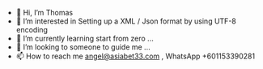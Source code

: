 - 👋 Hi, I’m Thomas
- 👀 I’m interested in Setting up a XML / Json format by using UTF-8 encoding
- 🌱 I’m currently learning start from zero ... 
- 💞️ I’m looking to someone to guide me ...
- 📫 How to reach me angel@asiabet33.com , WhatsApp +601153390281

<!---
angelasiabet33/angelasiabet33 is a ✨ special ✨ repository because its `README.md` (this file) appears on your GitHub profile.
You can click the Preview link to take a look at your changes.
--->
